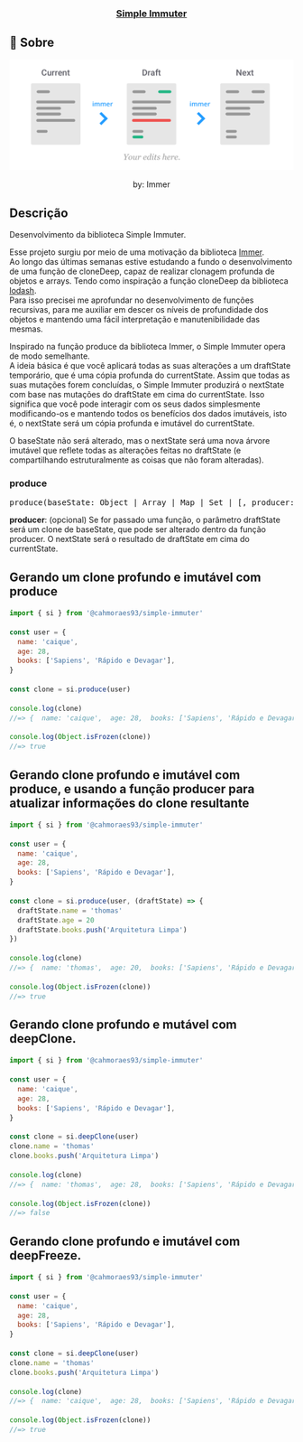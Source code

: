 <h3 align="center">
  <a href="https://github.com/Cahmoraes/simple-immuter-development/" target="_blank">Simple Immuter</a>
</h3>

## :rocket: Sobre

  <img src="https://github.com/Cahmoraes/simple-immuter-development/blob/main/src/assets/images/immuter-cycle.png" alt="Simple Observable">
  <p align="center">by: Immer</p>

## Descrição

<p>Desenvolvimento da biblioteca Simple Immuter.</p>
<p>
  Esse projeto surgiu por meio de uma motivação da biblioteca <a href="https://immerjs.github.io/immer/">Immer</a>.<br>
  Ao longo das últimas semanas estive estudando a fundo o desenvolvimento de uma função de cloneDeep, capaz de realizar clonagem profunda de objetos e arrays. Tendo como inspiração a função cloneDeep da biblioteca <a href="https://lodash.com/docs/4.17.15">lodash</a>.<br>
  Para isso precisei me aprofundar no desenvolvimento de funções recursivas, para me auxiliar em descer os níveis de profundidade dos objetos e mantendo uma fácil interpretação e manutenibilidade das mesmas.
</p>
<p>
  Inspirado na função produce da biblioteca Immer, o Simple Immuter opera de modo semelhante.<br>
  A ideia básica é que você aplicará todas as suas alterações a um draftState temporário, que é uma cópia profunda do currentState. Assim que todas as suas mutações forem concluídas, o Simple Immuter produzirá o nextState com base nas mutações do draftState em cima do currentState. Isso significa que você pode interagir com os seus dados simplesmente modificando-os e mantendo todos os benefícios dos dados imutáveis, isto é, o nextState será um cópia profunda e imutável do currentState.
</p>

<p>
  O baseState não será alterado, mas o nextState será uma nova árvore imutável que reflete todas as alterações feitas no draftState (e compartilhando estruturalmente as coisas que não foram alteradas).
</p>

<h3>produce</h3>
<pre>produce(baseState: Object | Array | Map | Set | [, producer: (draftState) => (void | draftState) ]): nextState</pre>

<strong>producer</strong>: (opcional) Se for passado uma função, o parâmetro draftState será um clone de baseState, que pode ser alterado dentro da função producer. O nextState será o resultado de draftState em cima do currentState.

## Gerando um clone profundo e imutável com produce

```js
import { si } from '@cahmoraes93/simple-immuter'

const user = {
  name: 'caique',
  age: 28,
  books: ['Sapiens', 'Rápido e Devagar'],
}

const clone = si.produce(user)

console.log(clone)
//=> {  name: 'caique',  age: 28,  books: ['Sapiens', 'Rápido e Devagar'] }

console.log(Object.isFrozen(clone))
//=> true
```

## Gerando clone profundo e imutável com produce, e usando a função producer para atualizar informações do clone resultante

```js
import { si } from '@cahmoraes93/simple-immuter'

const user = {
  name: 'caique',
  age: 28,
  books: ['Sapiens', 'Rápido e Devagar'],
}

const clone = si.produce(user, (draftState) => {
  draftState.name = 'thomas'
  draftState.age = 20
  draftState.books.push('Arquitetura Limpa')
})

console.log(clone)
//=> {  name: 'thomas',  age: 20,  books: ['Sapiens', 'Rápido e Devagar', Arquitetura Limpa] }

console.log(Object.isFrozen(clone))
//=> true
```

## Gerando clone profundo e mutável com deepClone.

```js
import { si } from '@cahmoraes93/simple-immuter'

const user = {
  name: 'caique',
  age: 28,
  books: ['Sapiens', 'Rápido e Devagar'],
}

const clone = si.deepClone(user)
clone.name = 'thomas'
clone.books.push('Arquitetura Limpa')

console.log(clone)
//=> {  name: 'thomas',  age: 28,  books: ['Sapiens', 'Rápido e Devagar', 'Arquitetura Limpa'] }

console.log(Object.isFrozen(clone))
//=> false
```

## Gerando clone profundo e imutável com deepFreeze.

```js
import { si } from '@cahmoraes93/simple-immuter'

const user = {
  name: 'caique',
  age: 28,
  books: ['Sapiens', 'Rápido e Devagar'],
}

const clone = si.deepClone(user)
clone.name = 'thomas'
clone.books.push('Arquitetura Limpa')

console.log(clone)
//=> {  name: 'caique',  age: 28,  books: ['Sapiens', 'Rápido e Devagar'] }

console.log(Object.isFrozen(clone))
//=> true
```
